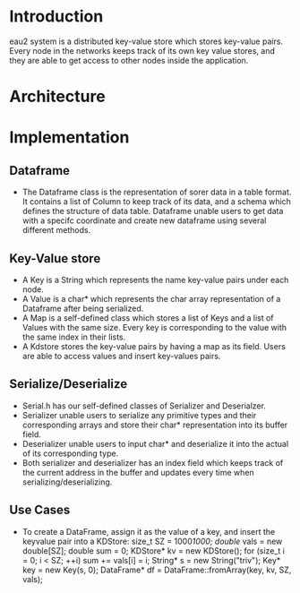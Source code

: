 # Introduction 
eau2 system is a distributed key-value store which stores key-value pairs. Every node in the networks keeps track of its own key value stores, and they are able to get access to other nodes inside the application. 

# Architecture 





# Implementation 
## Dataframe
- The Dataframe class is the representation of sorer data in a table format. It contains a list of Column to keep track of its data, and a schema which defines the structure of data table. Dataframe unable users to get data with a specifc coordinate and create new dataframe using several different methods. 

## Key-Value store
- A Key is a String which represents the name key-value pairs under each node.
- A Value is a char* which represents the char array representation of a Dataframe after being serialized.
- A Map is a self-defined class which stores a list of Keys and a list of Values with the same size. Every key is corresponding to the value with the same index in their lists. 
- A Kdstore stores the key-value pairs by having a map as its field. Users are able to access values and insert key-values pairs. 

## Serialize/Deserialize
- Serial.h has our self-defined classes of Serializer and Deserialzer.
- Serializer unable users to serialize any primitive types and their corresponding arrays and store their char* representation into its buffer field. 
- Deserializer unable users to input char* and deserialize it into the actual of its corresponding type.
- Both serializer and deserializer has an index field which keeps track of the current address in the buffer and updates every time when serializing/deserializing.

## Use Cases
- To create a DataFrame, assign it as the value of a key, and insert the keyvalue pair into a KDStore:
    size_t SZ = 1000*1000;
    double* vals = new double[SZ];
    double sum = 0;
    KDStore* kv = new KDStore();
    for (size_t i = 0; i < SZ; ++i) sum += vals[i] = i;
    String* s = new String("triv");
    Key* key = new Key(s, 0);
    DataFrame* df = DataFrame::fromArray(key, kv, SZ, vals);

